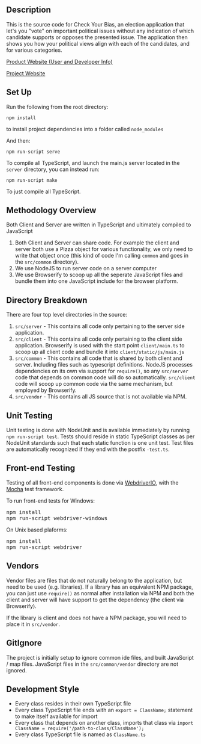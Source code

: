 Description
-----------

This is the source code for Check Your Bias, an election application that let's you "vote" on important political issues without any indication of which candidate supports or opposes the presented issue. The application then shows you how your political views align with each of the candidates, and for various categories.

[Product Website (User and Developer Info)](http://aaronnech.github.io/CheckYourBias/product_website)

[Project Website](http://aaronnech.github.io/CheckYourBias/)

Set Up
------
Run the following from the root directory:

`npm install`
  
to install project dependencies into a folder called `node_modules`

And then:

`npm run-script serve`

To compile all TypeScript, and launch the main.js server located in the `server` directory, you can instead run:

`npm run-script make`

To just compile all TypeScript.


Methodology Overview
--------------------
Both Client and Server are written in TypeScript and ultimately compiled to JavaScript

1. Both Client and Server can share code. For example the client and server both use a Pizza object for various functionality, we only need to write that object once (this kind of code I'm calling `common` and goes in the `src/common` directory).
2. We use NodeJS to run server code on a server computer
3. We use Browserify to scoop up all the seperate JavaScript files and bundle them into one JavaScript include for the browser platform.


Directory Breakdown
-------------------

There are four top level directories in the source:

1. `src/server` - This contains all code only pertaining to the server side application.
2. `src/client` - This contains all code only pertaining to the client side application. Browserify is used with the start point `client/main.ts` to scoop up all client code and bundle it into `client/static/js/main.js`
3. `src/common` - This contains all code that is shared by both client and server. Including files such as typescript definitions. NodeJS processes dependencies on its own via support for `require()`, so any `src/server` code that depends on common code will do so automatically. `src/client` code will scoop up common code via the same mechanism, but employed by Browserify.
4. `src/vendor` - This contains all JS source that is not available via NPM.

Unit Testing
------------

Unit testing is done with NodeUnit and is available immediately by running `npm run-script test`. Tests should reside in static TypeScript classes as per NodeUnit standards such that each static function is one unit test. Test files are automatically recognized if they end with the postfix `-test.ts`.

Front-end Testing
-----------------

Testing of all front-end components is done via [WebdriverIO](http://webdriver.io/api.html), with the [Mocha](https://mochajs.org/) test framework.

To run front-end tests for Windows:

<pre>
npm install
npm run-script webdriver-windows
</pre>

On Unix based plaforms:

<pre>
npm install
npm run-script webdriver
</pre>

Vendors
-------

Vendor files are files that do not naturally belong to the application, but need to be used (e.g. libraries). If a library has an equivalent NPM package, you can just use `require()` as normal after installation via NPM and both the client and server will have support to get the dependency (the client via Browserify).

If the library is client and does not have a NPM package, you will need to place it in `src/vendor`.

GitIgnore
---------

The project is initially setup to ignore common ide files, and built JavaScript / map files. JavaScript files in the `src/common/vendor` directory are not ignored.

Development Style
-----------------

- Every class resides in their own TypeScript file
- Every class TypeScript file ends with an `export = ClassName;` statement to make itself available for import
- Every class that depends on another class, imports that class via `import ClassName = require('/path-to-class/ClassName');`
- Every class TypeScript file is named as `ClassName.ts`
